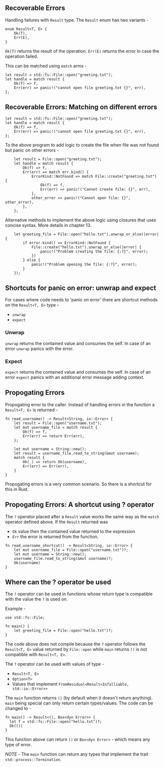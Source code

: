 ## Recoverable Errors

Handling failures with `Result` type. The `Result` enum has two variants -

```
enum Result<T, E> {
    Ok(T),
    Err(E),
}
```

`Ok(T)` returns the result of the operation.
`Err(E)` returns the error in case the operation failed. 

This can be matched using `match` arms -

```
let result = std::fs::File::open("greeting.txt");
let handle = match result {
    Ok(f) => f,
    Err(err) => panic!("cannot open file greeting.txt {}", err),
};
```

## Recoverable Errors: Matching on different errors

```
let result = std::fs::File::open("greeting.txt");
let handle = match result {
    Ok(f) => f,
    Err(err) => panic!("cannot open file greeting.txt {}", err),
};
```

To the above program to add logic to create the file when file was not found but panic on other errors -

```
    let result = File::open("greeting.txt");
    let handle = match result {
        Ok(f) => f,
        Err(err) => match err.kind() {
            ErrorKind::NotFound => match File::create("greeting.txt") {
                Ok(f) => f,
                Err(err) => panic!("Cannot create file: {}", err),
            },
            other_error => panic!("Cannot open file: {}", other_error),
        },
    };
```

Alternative methods to implement the above logic using closures that uses concise syntax. More details in chapter 13.

```
    let greeting_file = File::open("hello.txt").unwrap_or_else(|error| {
        if error.kind() == ErrorKind::NotFound {
            File::create("hello.txt").unwrap_or_else(|error| {
                panic!("Problem creating the file: {:?}", error);
            })
        } else {
            panic!("Problem opening the file: {:?}", error);
        }
    });
```

## Shortcuts for panic on error: unwrap and expect

For cases where code needs to 'panic on error' there are shortcut methods on the `Result<T, E>` type -

- `unwrap`
- `expect`

### Unwrap

`unwrap` returns the contained value and consumes the self. In case of an error `unwrap` panics with the error.

### Expect

`expect` returns the contained value and consumes the self. In case of an error `expect` panics with an additional error message adding context.


## Propogating Errors

Propogating error to the caller. Instead of handling errors in the function a `Result<T, E>` is returned -

```
fn read_username() -> Result<String, io::Error> {
    let result = File::open("username.txt");
    let mut username_file = match result {
        Ok(f) => f,
        Err(err) => return Err(err),
    };

    let mut username = String::new();
    let result = username_file.read_to_string(&mut username);
    match result {
        Ok(_) => return Ok(username),
        Err(err) => Err(err),
    }
}
```

Propogating errors is a very common scenario. So there is a shortcut for this in Rust.

## Propogating Errors: A shortcut using ? operator

The `?` operator placed after a `Result` value works the same way as the `match` operator defined above. If the `Result` returned was 
- `Ok` value then the contained value returned to the expression
- `Err` the error is returned from the function.

```
fn read_username_shortcut() -> Result<String, io::Error> {
    let mut username_file = File::open("username.txt")?;
    let mut username = String::new();
    username_file.read_to_string(&mut username)?;
    Ok(username)
}
```

## Where can the ? operator be used

The `?` operator can be used in functions whose return type is compatible with the value the `?` is used on.

Example -

```
use std::fs::File;

fn main() {
    let greeting_file = File::open("hello.txt")?;
}
```

The code above does not compile because the `?` operator follows the `Result<T, E>` value returned by `File::open` while `main` returns `()` is not compatible with `Result<T, E>`.

The `?` operator can be used with values of type -

- `Result<T, E>`
- `Option<T>`
- Values that implement `FromResidual<Result<Infalliable, std::io::Error>>`

The `main` function returns `()` (by default when it doesn't return anything). `main` being special can only return certain types/values. The code can be changed to -

```
fn main() -> Result<(), Box<dyn Error>> {
  let f = std::fs::File::open("hello.txt")?;
  Ok(())
}
```

This function above can return `()` or `Box<dyn Error>` - which means any type of error. 

*NOTE* - The `main` function can return any types that implement the trait `std::process::Termination`.

